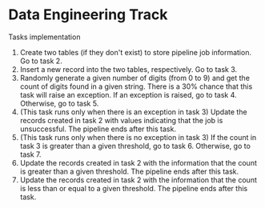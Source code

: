 # Data Engineering Track

Tasks implementation
1. Create two tables (if they don't exist) to store pipeline job information. Go to task 2.
2. Insert a new record into the two tables, respectively. Go to task 3.
3. Randomly generate a given number of digits (from 0 to 9) and get the count of digits found in a given string. There is a 30% chance that
this task will raise an exception. If an exception is raised, go to task 4. Otherwise, go to task 5.
4. (This task runs only when there is an exception in task 3) Update the records created in task 2 with values indicating that the job is unsuccessful. The pipeline ends after this task.
5. (This task runs only when there is no exception in task 3) If the count in task 3 is greater than a given threshold, go to task 6. Otherwise, go to task 7.
6. Update the records created in task 2 with the information that the count is greater than a given threshold. The pipeline ends after this task.
7. Update the records created in task 2 with the information that the count is less than or equal to a given threshold. The pipeline ends after this task.
